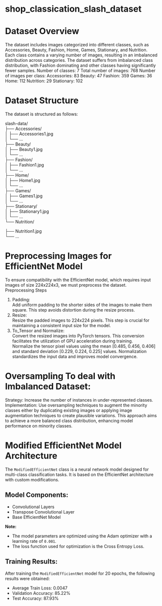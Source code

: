 # shop_classication_slash_dataset

# Dataset Overview
The dataset includes images categorized into different classes, such as Accessories, Beauty, Fashion, Home, Games, Stationary, and Nutrition. Each class contains a varying number of images, resulting in an imbalanced distribution across categories.
The dataset suffers from imbalanced class distribution, with Fashion dominating and other classes having significantly fewer samples. 
Number of classes: 7
Total number of images: 768
Number of images per class:
Accessories: 83
Beauty: 47
Fashion: 359
Games: 36
Home: 112
Nutrition: 29
Stationary: 102

# Dataset Structure
The dataset is structured as follows:
<p class="has-line-data" data-line-start="0" data-line-end="20">slash-data/<br>
├── Accessories/<br>
│   ├── Accessories1.jpg<br>
│   └── …<br>
├── Beauty/<br>
│   ├── Beauty1.jpg<br>
│   └── …<br>
├── Fashion/<br>
│   ├── Fashion1.jpg<br>
│   └── …<br>
├── Home/<br>
│   ├── Home1.jpg<br>
│   └── …<br>
├── Games/<br>
│   ├── Games1.jpg<br>
│   └── …<br>
├── Stationary/<br>
│   ├── Stationary1.jpg<br>
│   └── …<br>
└── Nutrition/</p>
    ├── Nutrition1.jpg <br>
    └── ... </br>
 

# Preprocessing Images for EfficientNet Model 
To ensure compatibility with the EfficientNet model, which requires input images of size 224x224x3, we must preprocess the dataset.<br>
Preprocessing Steps</p>
<ol>
<li class="has-line-data" data-line-start="3" data-line-end="5">Padding:<br>
Add uniform padding to the shorter sides of the images to make them square. This step avoids distortion during the resize process.</li>
<li class="has-line-data" data-line-start="5" data-line-end="7">Resize:<br>
Resize the padded images to 224x224 pixels. This step is crucial for maintaining a consistent input size for the model.</li>
<li class="has-line-data" data-line-start="7" data-line-end="11">To_Tensor and Normalize:<br>
Convert the resized images into PyTorch tensors. This conversion facilitates the utilization of GPU acceleration during training.<br>
Normalize the tensor pixel values using the mean [0.485, 0.456, 0.406] and standard deviation [0.229, 0.224, 0.225] values. Normalization standardizes the input data and improves model convergence.</li>
</ol>

# Oversampling To deal with Imbalanced Dataset: 
Strategy: Increase the number of instances in under-represented classes.<br>
Implementation: Use oversampling techniques to augment the minority classes either by duplicating existing images or applying image augmentation techniques to create plausible variations. This approach aims to achieve a more balanced class distribution, enhancing model performance on minority classes.</p>

# Modified EfficientNet Model Architecture

The `ModifiedEfficientNet` class is a neural network model designed for multi-class classification tasks. It is based on the EfficientNet architecture with custom modifications.

## Model Components:

- Convolutional Layers
- Transpose Convolutional Layer
- Base EfficientNet Model

**Note:**
- The model parameters are optimized using the Adam optimizer with a learning rate of `0.001`.
- The loss function used for optimization is the Cross Entropy Loss.

## Training Results:

After training the `ModifiedEfficientNet` model for 20 epochs, the following results were obtained:

- Average Train Loss: 0.0047
- Validation Accuracy: 85.22%
- Test Accuracy: 87.93%

